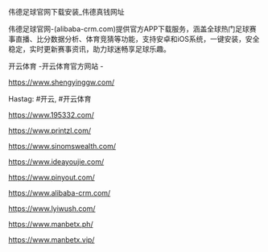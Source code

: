 伟德足球官网下载安装_伟德真钱网址

伟德足球官网-(alibaba-crm.com)提供官方APP下载服务，涵盖全球热门足球赛事直播、比分数据分析、体育竞猜等功能，支持安卓和iOS系统，一键安装，安全稳定，实时更新赛事资讯，助力球迷畅享足球乐趣。

开云体育 -开云体育官方网站 -

https://www.shengyinggw.com/

Hastag: #开云, #开云体育

https://www.195332.com/

https://www.printzl.com/

https://www.sinomswealth.com/

https://www.ideayoujie.com/

https://www.pinyout.com/

https://www.alibaba-crm.com/

https://www.lyiwush.com/

https://www.manbetx.ph/

https://www.manbetx.vip/

